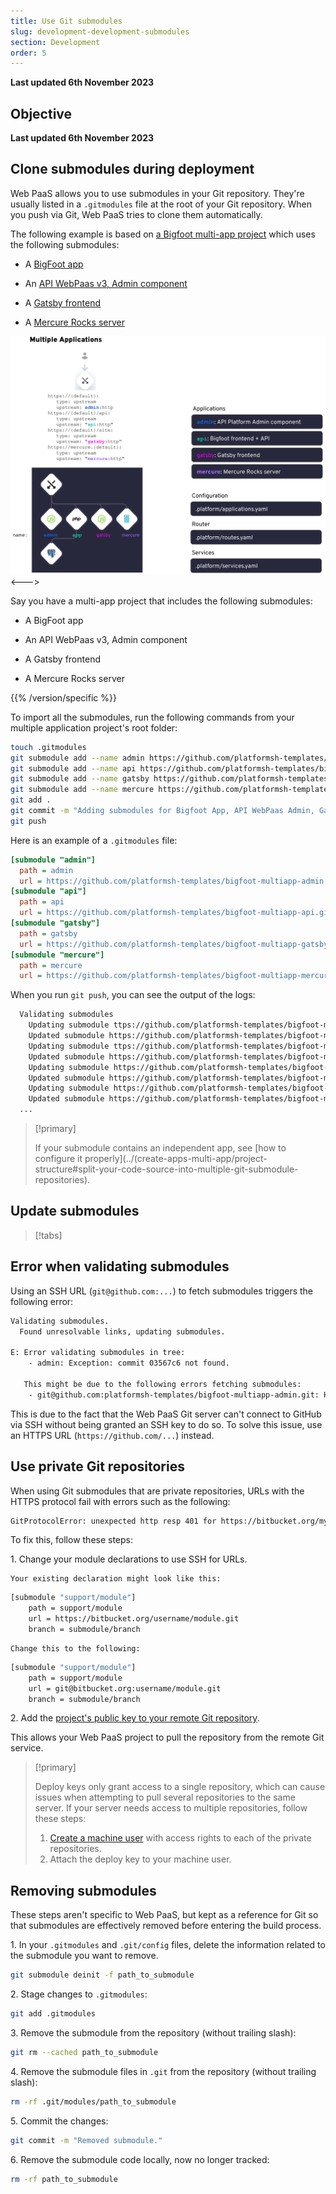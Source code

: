 ```yaml
---
title: Use Git submodules
slug: development-development-submodules
section: Development
order: 5
---
```


**Last updated 6th November 2023**



## Objective  

**Last updated 6th November 2023**


## Clone submodules during deployment

Web PaaS allows you to use submodules in your Git repository.
They're usually listed in a `.gitmodules` file at the root of your Git repository.
When you push via Git, Web PaaS tries to clone them automatically.


<!-- Web PaaS -->
The following example is based on [a Bigfoot multi-app project](https://github.com/platformsh-templates/bigfoot-multiapp/tree/multiapp-subfolders-applications) which uses the following submodules:

- A [BigFoot app](https://github.com/platformsh-templates/bigfoot-multiapp-api/tree/without-platform-app-yaml)


- An [API WebPaas v3, Admin component](https://github.com/platformsh-templates/bigfoot-multiapp-admin/tree/without-platform-app-yaml)


- A [Gatsby frontend](https://github.com/platformsh-templates/bigfoot-multiapp-gatsby/tree/without-platform-app-yaml)


- A [Mercure Rocks server](https://github.com/platformsh-templates/bigfoot-multiapp-mercure/tree/without-platform-app-yaml)



![Diagram of a project containing multiple apps](images/multiple-app.png "0.5")
<--->
<!-- Upsun -->
Say you have a multi-app project that includes the following submodules:

- A BigFoot app


- An API WebPaas v3, Admin component


- A Gatsby frontend


- A Mercure Rocks server



{{% /version/specific %}}

To import all the submodules, run the following commands from your multiple application project's root folder:

```bash
touch .gitmodules
git submodule add --name admin https://github.com/platformsh-templates/bigfoot-multiapp-admin.git admin
git submodule add --name api https://github.com/platformsh-templates/bigfoot-multiapp-api.git api
git submodule add --name gatsby https://github.com/platformsh-templates/bigfoot-multiapp-gatsby.git gatsby
git submodule add --name mercure https://github.com/platformsh-templates/bigfoot-multiapp-mercure.git mercure
git add .
git commit -m "Adding submodules for Bigfoot App, API WebPaas Admin, Gatsby frontend and Mercure Rocks server"
git push
```

Here is an example of a `.gitmodules` file:

```ini
[submodule "admin"]
  path = admin
  url = https://github.com/platformsh-templates/bigfoot-multiapp-admin.git
[submodule "api"]
  path = api
  url = https://github.com/platformsh-templates/bigfoot-multiapp-api.git
[submodule "gatsby"]
  path = gatsby
  url = https://github.com/platformsh-templates/bigfoot-multiapp-gatsby.git
[submodule "mercure"]
  path = mercure
  url = https://github.com/platformsh-templates/bigfoot-multiapp-mercure.git
```

When you run `git push`, you can see the output of the logs:

```bash
  Validating submodules
    Updating submodule ttps://github.com/platformsh-templates/bigfoot-multiapp-admin.git
    Updated submodule https://github.com/platformsh-templates/bigfoot-multiapp-admin.git: 549 references updated.
    Updating submodule ttps://github.com/platformsh-templates/bigfoot-multiapp-api.git
    Updated submodule https://github.com/platformsh-templates/bigfoot-multiapp-api.git: 898 references updated.
    Updating submodule https://github.com/platformsh-templates/bigfoot-multiapp-gatsby.git
    Updated submodule https://github.com/platformsh-templates/bigfoot-multiapp-gatsby.git: 257 references updated.
    Updating submodule https://github.com/platformsh-templates/bigfoot-multiapp-mercure.git
    Updated submodule https://github.com/platformsh-templates/bigfoot-multiapp-mercure.git: 124 references updated.
  ...
```

> [!primary]  
> 
> If your submodule contains an independent app,
> see [how to configure it properly](../(create-apps-multi-app/project-structure#split-your-code-source-into-multiple-git-submodule-repositories).
> 
> 

## Update submodules

> [!tabs]      

## Error when validating submodules

Using an SSH URL (`git@github.com:...`) to fetch submodules triggers the following error:

```bash
Validating submodules.
  Found unresolvable links, updating submodules.

E: Error validating submodules in tree:
    - admin: Exception: commit 03567c6 not found.

   This might be due to the following errors fetching submodules:
    - git@github.com:platformsh-templates/bigfoot-multiapp-admin.git: HangupException: The remote server unexpectedly closed the connection.
```

This is due to the fact that the Web PaaS Git server can't connect to GitHub via SSH without being granted an SSH key to do so.
To solve this issue, use an HTTPS URL (`https://github.com/...`) instead.

## Use private Git repositories

When using Git submodules that are private repositories, URLs with the HTTPS protocol fail with errors such as the following:

```bash
GitProtocolError: unexpected http resp 401 for https://bitbucket.org/myusername/mymodule.git/info/refs?service=git-upload-pack
```

To fix this, follow these steps:

1\. Change your module declarations to use SSH for URLs.


    Your existing declaration might look like this:

```bash {location=".gitmodules"}
[submodule "support/module"]
    path = support/module
    url = https://bitbucket.org/username/module.git
    branch = submodule/branch
```

    Change this to the following:

```bash {location=".gitmodules"}
[submodule "support/module"]
    path = support/module
    url = git@bitbucket.org:username/module.git
    branch = submodule/branch
```

2\. Add the [project's public key to your remote Git repository](./private-repository.md).

   This allows your Web PaaS project to pull the repository from the remote Git service.

> [!primary]  
> 
> Deploy keys only grant access to a single repository,
> which can cause issues when attempting to pull several repositories to the same server.
> If your server needs access to multiple repositories, follow these steps:
> 
> 1. [Create a machine user](https://docs.github.com/en/authentication/connecting-to-github-with-ssh/managing-deploy-keys#machine-users)
>    with access rights to each of the private repositories.
> 2. Attach the deploy key to your machine user.
> 
> 

## Removing submodules

These steps aren't specific to Web PaaS, but kept as a reference for Git so that submodules are effectively removed before entering the build process.

1\. In your `.gitmodules` and `.git/config` files, delete the information related to the submodule you want to remove.


```bash
git submodule deinit -f path_to_submodule
```

2\. Stage changes to `.gitmodules`:


```bash
git add .gitmodules
```
3\. Remove the submodule from the repository (without trailing slash):


```bash
git rm --cached path_to_submodule
```

4\. Remove the submodule files in `.git` from the repository  (without trailing slash):


```bash
rm -rf .git/modules/path_to_submodule
```

5\. Commit the changes:


```bash
git commit -m "Removed submodule."
```

6\. Remove the submodule code locally, now no longer tracked:


```bash
rm -rf path_to_submodule
```
